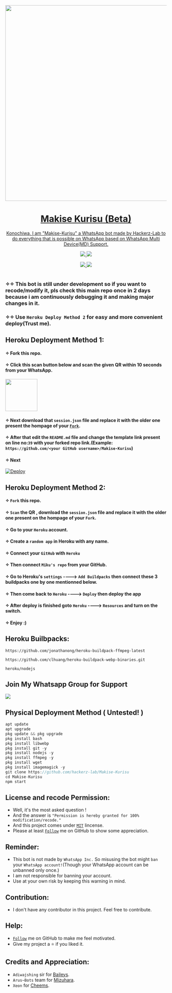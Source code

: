 <p align="center">
   <a href="https://github.com/hackerz-lab">
    <img src="https://i.pinimg.com/originals/ca/d4/a4/cad4a4a8c48df813b605083dee9057b1.gif" width="610">
     
</p>
<h1 align="center"> Makise Kurisu (Beta)
</h1>
<p align="center"> 
  Konochiwa, I am "Makise-Kurisu" a WhatsApp bot made by Hackerz-Lab to do everything that is possible on WhatsApp based on WhatsApp Multi Device(MD) Support.

<p align="center">
  <a href="https://github.com/hackerz-lab/Makise-Kurisu/fork">
    <img src="https://img.shields.io/github/forks/hackerz-lab/Makise-Kurisu?label=Fork&style=social">
    
    
  <a href="https://github.com/hackerz-lab/Makise-Kurisu/stargazers">
    <img src="https://img.shields.io/github/stars/hackerz-lab/Makise-Kurisu?style=social">
  </a>

<p align="center">
  <a href="https://github.com/hackerz-lab/Makise-Kurisu">
    <img src="https://visitor-badge.glitch.me/badge?page_id=https://github.com/hackerz-lab/Makise-Kurisu.visitor-badge&left_text=Total%20Repo%20Visits">
    
    
<a href="https://github.com/hackerz-lab">
    <img src="(https://visitor-badge.glitch.me/badge?page_id=https://github.com/FantoX001/Shikimori-MD.visitor-badge&left_text=Total%20Repo%20Visitors)">
  </a>
</br>
      
</br> 
   
### ✧✧ This bot is still under development so if you want to recode/modify it, pls check this main repo once in 2 days because i am continuously debugging it and making major changes in it.
### ✧✧ Use `Heroku Deploy Method 2` for easy and more convenient deploy(Trust me).    






## Heroku Deployment Method 1:

#### ✧ Fork this repo.
#### ✧ Click this scan button below and scan the given QR within 10 seconds from your WhatsApp. 
<a href="https://shikimoriqr.herokuapp.com/"><img src="https://play-lh.googleusercontent.com/901aMQFFnVoX2T-YuJmTIwpPve_SUgMv_QSyzMSPtAqt_l0CyXN1DxfD6xXU0r2f9iM=w240-h480-rw" width="100" />
</a>
#### ✧ Next download that `session.json` file and replace it with the older one present the hompage of your [`Fork`](https://github.com/hackerz-lab/Makise-Kurisu/fork).

#### ✧ After that edit the `README.md` file and change the template link present on line no:`39` with your forked repo link.(Example: `https://github.com/<your GitHub username>/Makise-Kurisu`)

#### ✧ Next

[![Deploy](https://www.herokucdn.com/deploy/button.svg)](https://heroku.com/deploy?template=https://github.com/hackerz-lab/Makise-Kurisu)


## Heroku Deployment Method 2:

#### ✧ `Fork` this repo.
#### ✧ `Scan` the QR , download the `session.json` file and replace it with the older one present on the hompage of your `Fork`.
#### ✧ Go to your `Heroku` account.
#### ✧ Create a `random app` in Heroku with any name.
#### ✧ Connect your `GitHub` with `Heroku`
#### ✧ Then connect `Miku's repo` from your GitHub.
#### ✧ Go to Heroku's `settings` ----> `Add Buildpacks` then connect these 3 buildpacks one by one mentionned    below.
#### ✧ Then come back to `Heroku` ----> `Deploy` then deploy the app
#### ✧ After deploy is finished goto `Heroku` ----> `Resources` and turn on the switch.
#### ✧ Enjoy :)


## Heroku Builbpacks:

```
https://github.com/jonathanong/heroku-buildpack-ffmpeg-latest
``` 
```
https://github.com/clhuang/heroku-buildpack-webp-binaries.git
```
```
heroku/nodejs
```




## Join My Whatsapp Group for Support

<a href="https://chat.whatsapp.com/KsxG3EcpkvG1pKMYxk93NY"><img src="https://img.shields.io/badge/Join Group-25D366?style=for-the-badge&logo=whatsapp&logoColor=white" />
</a>

## Physical Deployment Method ( Untested! )
```js
apt update
apt upgrade
pkg update && pkg upgrade
pkg install bash
pkg install libwebp
pkg install git -y
pkg install nodejs -y 
pkg install ffmpeg -y 
pkg install wget
pkg install imagemagick -y
git clone https://github.com/hackerz-lab/Makise-Kurisu
cd Makise-Kurisu
npm start
```

## License and recode Permission:
- Well, it's the most asked question !
- And the answer is `"Permission is hereby granted for 100% modification/recode."`
- And this project comes under [`MIT`](https://github.com/hackerz-lab/Makise-Kurisu/blob/main/LICENSE.md) lincense.
- Please at least [`Follow`](https://github.com/hackerz-lab/#follow) me on GitHub to show some appreciation.
   
   
## Reminder:
- This bot is not made by `WhatsApp Inc.` So misusing the bot might `ban` your `WhatsApp account!`(Though your WhatsApp account can be unbanned only once.)
- I am not responsible for banning your account.
- Use at your own risk by keeping this warning in mind.
 


## Contribution:
- I don't have any contributor in this project. Feel free to contribute.



## Help:
- [`Follow`](https://github.com/hackerz-lab/#follow) me on GitHub to make me feel motivated.
- Give my project a ⭐ if you liked it.

     
## Credits and Appreciation:

-   `Adiwajshing` sir for [Baileys](https://github.com/adiwajshing/baileys).
-   `Arus~Bots` team for [Mizuhara](https://github.com/Arus-Bots/Mizuhara).
-   `Xeon` for [Cheems](https://github.com/DGXeon/CheemsBot-MD2).
